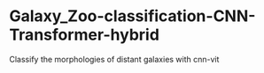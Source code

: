 # Galaxy_Zoo-classification-CNN-Transformer-hybrid
Classify the morphologies of distant galaxies with cnn-vit
